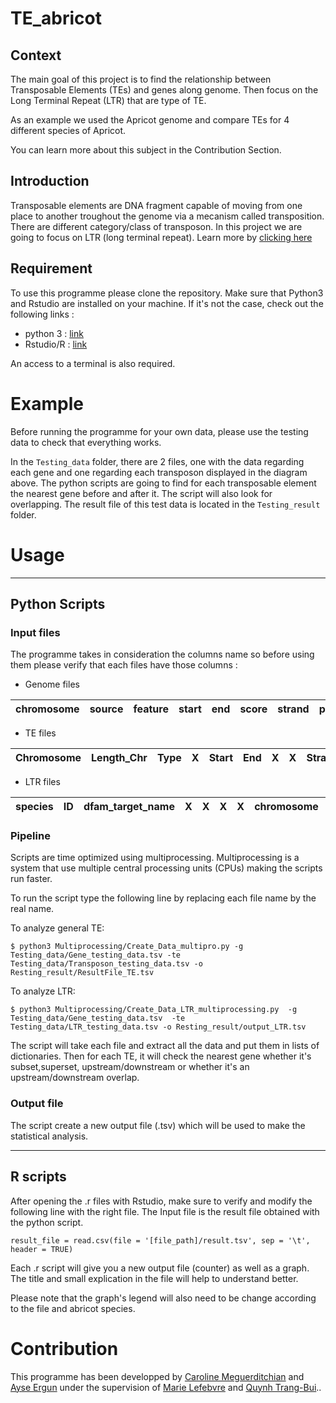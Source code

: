 # TE_abricot

## Context

The main goal of this project is to find the relationship between Transposable Elements (TEs) and genes along genome. 
Then focus on the Long Terminal Repeat (LTR) that are type of TE. 

As an example we used the Apricot genome and compare TEs for 4 different species of Apricot.

You can learn more about this subject in the Contribution Section.

## Introduction 

Transposable elements are DNA fragment capable of moving from one place to another troughout the genome  via a mecanism called transposition. 
There are different category/class of transposon. In this project we are going to focus on LTR (long terminal repeat). Learn more by [clicking here ](https://www.ncbi.nlm.nih.gov/pmc/articles/PMC2874221/)

## Requirement

To use this programme please clone the repository. Make sure that Python3 and Rstudio are installed on your machine. 
If it's not the case, check out the following links :
- python 3 : [link](https://www.python.org/downloads/)
- Rstudio/R : [link](https://rstudio.com/products/rstudio/download/)

An access to a terminal is also required.

# Example 

Before running the programme for your own data, please use the testing data to check that everything works.

In the `Testing_data` folder, there are 2 files, one with the data regarding each gene and one regarding each transposon displayed in the diagram above. 
The python scripts are going to find for each transposable element the nearest gene before and after it. The script will also look for overlapping. 
The result file of this test data is located in the `Testing_result` folder. 

# Usage
-----------------------
## Python Scripts 
### Input files
The programme takes in consideration the columns name so before using them please verify that each files have those columns : 

* Genome files

chromosome | source | feature | start | end | score | strand | phase | ID | Attributes | 
--- | --- | --- | --- |--- |--- |--- |--- |--- |--- 

* TE files

Chromosome | Length_Chr | Type | X | Start | End | X | X | Strand | X | Attribute | X | Class | TE_name | X |
--- | --- | --- | --- |--- |--- |--- |--- |--- |--- |--- |--- |--- |--- |--- 

* LTR files

species | ID | dfam_target_name | X | X | X | X | chromosome | start | end | strand | X | annotation | X | X | score |
--- | --- | --- | --- |--- |--- |--- |--- |--- |--- |--- |--- | --- | --- | --- |---

### Pipeline

Scripts are time optimized using multiprocessing. 
Multiprocessing is a system that use multiple central processing units (CPUs) making the scripts run faster.

To run the script type the following line by replacing each file name by the real name.

To analyze general TE:

```
$ python3 Multiprocessing/Create_Data_multipro.py -g Testing_data/Gene_testing_data.tsv -te Testing_data/Transposon_testing_data.tsv -o Resting_result/ResultFile_TE.tsv

```

To analyze LTR:

```
$ python3 Multiprocessing/Create_Data_LTR_multiprocessing.py  -g Testing_data/Gene_testing_data.tsv  -te Testing_data/LTR_testing_data.tsv -o Resting_result/output_LTR.tsv

```

The script will take each file and extract all the data and put them in lists of dictionaries. 
Then for each TE, it will check the nearest gene whether it's subset,superset, upstream/downstream or whether it's an upstream/downstream overlap.

### Output file

The script create a new output file (.tsv) which will be used to make the statistical analysis.

-----------------------
## R scripts
After opening the .r files with Rstudio, make sure to verify and modify the following line with the right file. 
The Input file is the result file obtained with the python script.

```
result_file = read.csv(file = '[file_path]/result.tsv', sep = '\t', header = TRUE)
```
Each .r script will give you a new output file (counter) as well as a graph. The title and small explication in the file will help to understand better.

Please note that the graph's legend will also need to be change according to the file and abricot species.

# Contribution
This programme has been developped by [Caroline Meguerditchian](caroline.meguerditchian@etu.u-bordeaux.fr) and [Ayse Ergun](aergun@u-bordeaux.fr) 
under the supervision of [Marie Lefebvre](marie.lefebvre@inrae.fr) and [Quynh Trang-Bui](quynh-trang.bui@inrae.fr).. 




